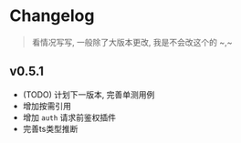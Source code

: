 # Changelog

> 看情况写写, 一般除了大版本更改, 我是不会改这个的 ~,~

## v0.5.1

-   (TODO) 计划下一版本, 完善单测用例
-   增加按需引用
-   增加 `auth` 请求前鉴权插件
-   完善ts类型推断
